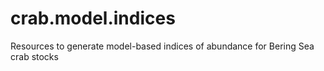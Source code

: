 # crab.model.indices
Resources to generate model-based indices of abundance for Bering Sea crab stocks
